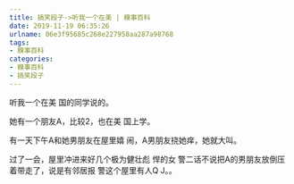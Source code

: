 ```yaml
---
title: 搞笑段子->听我一个在美 | 糗事百科
date: 2019-11-19 06:35:26
urlname: 06e3f95685c268e227958aa287a98768
tags: 
- 糗事百科
categories:
- 糗事百科
- 搞笑段子
---
```

听我一个在美 国的同学说的。

她有一个朋友A，比较2，也在美 国上学。

有一天下午A和她男朋友在屋里嬉 闹，A男朋友挠她痒，她就大叫。

过了一会，屋里冲进来好几个极为健壮彪 悍的女 警二话不说把A的男朋友放倒压着带走了，说是有邻居报 警这个屋里有人Q J。。


